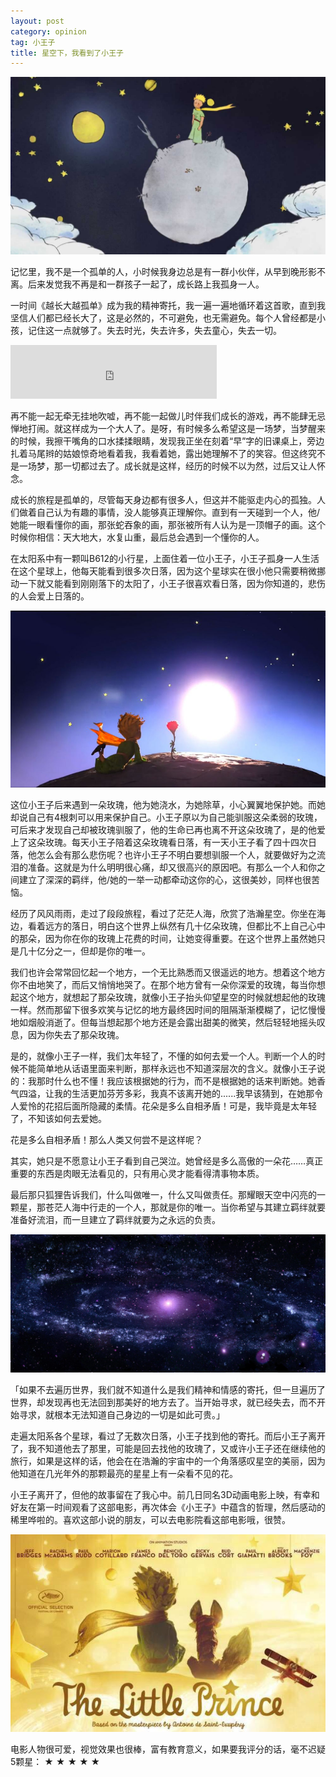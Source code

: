 ```yaml
---
layout: post
category: opinion
tag: 小王子
title: 星空下，我看到了小王子
---
```


![bg-小王子](/images/blog/2015/the-little-prince.jpg)

记忆里，我不是一个孤单的人，小时候我身边总是有一群小伙伴，从早到晚形影不离。后来发觉我不再是和一群孩子一起了，成长路上我孤身一人。

一时间《越长大越孤单》成为我的精神寄托，我一遍一遍地循环着这首歌，直到我坚信人们都已经长大了，这是必然的，不可避免，也无需避免。每个人曾经都是小孩，记住这一点就够了。失去时光，失去许多，失去童心，失去一切。

<iframe frameborder="no" border="0" marginwidth="0" marginheight="0" width=330 height=86 src="http://music.163.com/outchain/player?type=2&id=368800&auto=0&height=66"></iframe>

再不能一起无牵无挂地吹嘘，再不能一起做儿时伴我们成长的游戏，再不能肆无忌惮地打闹。就这样成为一个大人了。是呀，有时候多么希望这是一场梦，当梦醒来的时候，我擦干嘴角的口水揉揉眼睛，发现我正坐在刻着“早”字的旧课桌上，旁边扎着马尾辫的姑娘惊奇地看着我，我看着她，露出她理解不了的笑容。但这终究不是一场梦，那一切都过去了。成长就是这样，经历的时候不以为然，过后又让人怀念。

<!--more-->

成长的旅程是孤单的，尽管每天身边都有很多人，但这并不能驱走内心的孤独。人们做着自己认为有趣的事情，没人能够真正理解你。直到有一天碰到一个人，他/她能一眼看懂你的画，那张蛇吞象的画，那张被所有人认为是一顶帽子的画。这个时候你相信：天大地大，水复山重，最后总会遇到一个懂你的人。 

在太阳系中有一颗叫B612的小行星，上面住着一位小王子，小王子孤身一人生活在这个星球上，他每天能看到很多次日落，因为这个星球实在很小他只需要稍微挪动一下就又能看到刚刚落下的太阳了，小王子很喜欢看日落，因为你知道的，悲伤的人会爱上日落的。

![bg-被玫瑰驯服的小王子](/images/blog/2015/prince.jpg)

这位小王子后来遇到一朵玫瑰，他为她浇水，为她除草，小心翼翼地保护她。而她却说自己有4根刺可以用来保护自己。小王子原以为自己能驯服这朵柔弱的玫瑰，可后来才发现自己却被玫瑰驯服了，他的生命已再也离不开这朵玫瑰了，是的他爱上了这朵玫瑰。每天小王子陪着这朵玫瑰看日落，有一天小王子看了四十四次日落，他怎么会有那么悲伤呢？也许小王子不明白要想驯服一个人，就要做好为之流泪的准备。这就是为什么明明很心痛，却又很高兴的原因吧。有那么一个人和你之间建立了深深的羁绊，他/她的一举一动都牵动这你的心，这很美妙，同样也很苦恼。

经历了风风雨雨，走过了段段旅程，看过了茫茫人海，欣赏了浩瀚星空。你坐在海边，看着远方的落日，明白这个世界上纵然有几十亿朵玫瑰，但都比不上自己心中的那朵，因为你在你的玫瑰上花费的时间，让她变得重要。在这个世界上虽然她只是几十亿分之一，但却是你的唯一。

我们也许会常常回忆起一个地方，一个无比熟悉而又很遥远的地方。想着这个地方你不由地笑了，而后又悄悄地哭了。在那个地方曾有一朵你深爱的玫瑰，每当你想起这个地方，就想起了那朵玫瑰，就像小王子抬头仰望星空的时候就想起他的玫瑰一样。然而那留下很多欢笑与记忆的地方最终因时间的阻隔渐渐模糊了，记忆慢慢地如烟般消逝了。但每当想起那个地方还是会露出甜美的微笑，然后轻轻地摇头叹息，因为你失去了那朵玫瑰。

是的，就像小王子一样，我们太年轻了，不懂的如何去爱一个人。判断一个人的时候不能简单地从话语里面来判断，那样永远也不知道深层次的含义。就像小王子说的：我那时什么也不懂！我应该根据她的行为，而不是根据她的话来判断她。她香气四溢，让我的生活更加芬芳多彩，我真不该离开她的......我早该猜到，在她那令人爱怜的花招后面所隐藏的柔情。花朵是多么自相矛盾！可是，我毕竟是太年轻了，不知该如何去爱她。

花是多么自相矛盾！那么人类又何尝不是这样呢？

其实，她只是不愿意让小王子看到自己哭泣。她曾经是多么高傲的一朵花……真正重要的东西是肉眼无法看见的，只有用心灵才能看得清事物本质。

最后那只狐狸告诉我们，什么叫做唯一，什么又叫做责任。那耀眼天空中闪亮的一颗星，那苍茫人海中行走的一个人，那就是你的唯一。当你希望与其建立羁绊就要准备好流泪，而一旦建立了羁绊就要为之永远的负责。

![both-星星真美，因为那儿有一朵看不见的花](/images/blog/2015/star.jpg)

「如果不去遍历世界，我们就不知道什么是我们精神和情感的寄托，但一旦遍历了世界，却发现再也无法回到那美好的地方去了。当开始寻求，就已经失去，而不开始寻求，就根本无法知道自己身边的一切是如此可贵。」

走遍太阳系各个星球，看过了无数次日落，小王子找到他的寄托。而后‌‌‌小王子离开了，我不知道他去了那里，可能是回去找他的玫瑰了，又或许小王子还在继续他的旅行，如果是这样的话，他会在在浩瀚的宇宙中的一个角落感叹星空的美丽，因为他知道在几光年外的那颗最亮的星星上有一朵看不见的花。

小王子离开了，但他的故事留在了我心中。前几日同名3D动画电影上映，有幸和好友在第一时间观看了这部电影，再次体会《小王子》中蕴含的哲理，然后感动的稀里哗啦的。喜欢这部小说的朋友，可以去电影院看这部电影哦，很赞。

![bg-3D 动画电影 The little prince](/images/blog/2015/the-little-prince-movie.jpg)

电影人物很可爱，视觉效果也很棒，富有教育意义，如果要我评分的话，毫不迟疑5颗星： ★ ★ ★ ★ ★ 